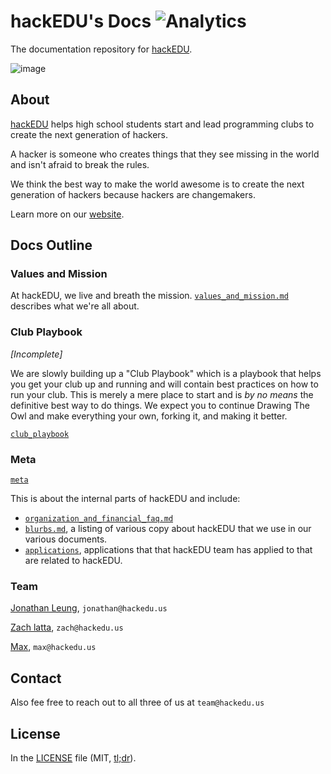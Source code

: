 # hackEDU's Docs ![Analytics](https://ga-beacon.appspot.com/UA-47724303-2/docs/readme?pixel)

The documentation repository for [hackEDU](http://hackedu.us).

![image](http://f.cl.ly/items/433h2N2d2Y3d0W1a3T27/Image%202015-02-06%20at%2012.21.45%20PM.png)



## About

[hackEDU](http://hackedu.us) helps high school students start and lead programming clubs to create the next generation of hackers. 

A hacker is someone who creates things that they see missing in the world and isn't afraid to break the rules.

We think the best way to make the world awesome is to create the next generation of hackers because hackers are changemakers.

Learn more on our  [website](http://hackedu.us).

## Docs Outline


### Values and Mission

At hackEDU, we live and breath the mission. [`values_and_mission.md`](values_and_mission.md) describes what we're all about.

### Club Playbook

*[Incomplete]*

We are slowly building up a "Club Playbook" which is a playbook that helps you get your club up and running and will contain best practices on how to run your club. This is merely a mere place to start and is *by no means* the definitive best way to do things. We expect you to continue Drawing The Owl and make everything your own, forking it, and making it better.

[`club_playbook`](club_playbook)

### Meta

[`meta`](meta)

This is about the internal parts of hackEDU and include:

- [`organization_and_financial_faq.md`](meta/organization_and_financial_faq.md)
- [`blurbs.md`](meta/blurbs.md), a listing of various copy about hackEDU that we use in our various documents.
- [`applications`](meta/applications), applications that that hackEDU team has applied to that are related to hackEDU.

### Team

[Jonathan Leung](http://jonl.org), `jonathan@hackedu.us`

[Zach latta](http://zachlatta.com), `zach@hackedu.us`

[Max](https://github.com/MaxWofford), `max@hackedu.us`

## Contact
Also fee free to reach out to all three of us at `team@hackedu.us`

## License

In the [LICENSE](LICENSE) file
(MIT, [tl;dr](https://tldrlegal.com/license/mit-license)).
